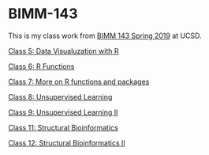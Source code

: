 # BIMM-143

This is my class work from [BIMM 143 Spring 2019](https://bioboot.github.io/bimm143_S19/) at UCSD. 

[Class 5: Data Visualuzation with R](https://github.com/sghassem/bimm143/blob/master/class05/class05.md)

[Class 6: R Functions](https://github.com/sghassem/bimm143/blob/master/class06/class6.md)

[Class 7: More on R functions and packages](https://github.com/sghassem/bimm143/blob/master/class07/class07.md)

[Class 8: Unsupervised Learning](https://github.com/sghassem/bimm143/blob/master/class08/class08.md)

[Class 9: Unsupervised Learning II](https://github.com/sghassem/bimm143/blob/master/class09/class09.md)

[Class 11: Structural Bioinformatics]()

[Class 12: Structural Bioinformatics II](https://github.com/sghassem/bimm143/blob/master/class12/class12.md)
